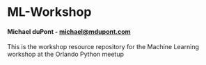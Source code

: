 # ML-Workshop
#### Michael duPont - michael@mdupont.com

This is the workshop resource repository for the Machine Learning workshop at the Orlando Python meetup